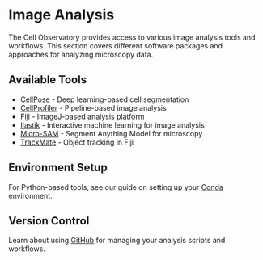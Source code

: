 # Image Analysis

The Cell Observatory provides access to various image analysis tools and workflows. This section covers different software packages and approaches for analyzing microscopy data.

## Available Tools

- [CellPose](cellpose.md) - Deep learning-based cell segmentation
- [CellProfiler](cellprofiler.md) - Pipeline-based image analysis
- [Fiji](Fiji.md) - ImageJ-based analysis platform
- [Ilastik](ilastik.md) - Interactive machine learning for image analysis
- [Micro-SAM](micro-sam.md) - Segment Anything Model for microscopy
- [TrackMate](Trackmate.md) - Object tracking in Fiji

## Environment Setup

For Python-based tools, see our guide on setting up your [Conda](conda.md) environment.

## Version Control

Learn about using [GitHub](github.md) for managing your analysis scripts and workflows.